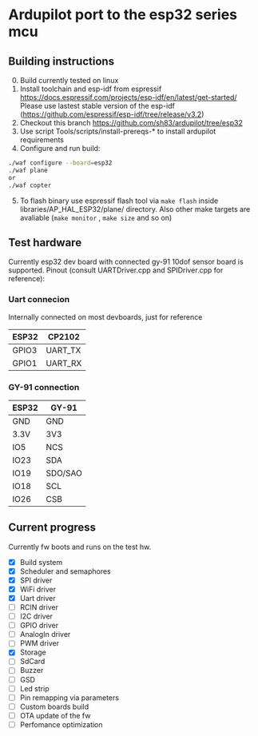 


# Ardupilot port to the esp32 series mcu



## Building instructions
0. Build currently tested on linux
1. Install toolchain and esp-idf from espressif https://docs.espressif.com/projects/esp-idf/en/latest/get-started/
Please use lastest stable version of the esp-idf (https://github.com/espressif/esp-idf/tree/release/v3.2)
2. Checkout this branch https://github.com/sh83/ardupilot/tree/esp32
3. Use script Tools/scripts/install-prereqs-* to install ardupilot requirements
4. Configure and run build:
```bash
./waf configure --board=esp32
./waf plane
or
./waf copter
```
5. To flash binary use espressif flash tool via `make flash` inside libraries/AP_HAL_ESP32/plane/ directory. Also other make targets are avaliable (`make monitor` , `make size` and so on) 

## Test hardware
Currently esp32 dev board with connected gy-91 10dof sensor board is supported. Pinout (consult UARTDriver.cpp and SPIDriver.cpp for reference):
### Uart connecion
Internally connected on most devboards, just for reference

| ESP32 | CP2102 |
| --- | --- |
| GPIO3 | UART_TX |
| GPIO1 | UART_RX |


### GY-91 connection
|ESP32|GY-91|
|---|---|
|GND|GND|
|3.3V|3V3|
|IO5|NCS|
|IO23|SDA|
|IO19|SDO/SAO|
|IO18|SCL|
|IO26|CSB|


## Current progress
Currently fw boots and runs on the test hw.
- [x] Build system
- [x] Scheduler and semaphores
- [x] SPI driver
- [x] WiFi driver
- [x] Uart driver
- [ ] RCIN driver
- [ ] I2C driver
- [ ] GPIO driver
- [ ] AnalogIn driver
- [ ] PWM driver
- [x] Storage
- [ ] SdCard
- [ ] Buzzer
- [ ] GSD
- [ ] Led strip
- [ ] Pin remapping via parameters
- [ ] Custom boards build
- [ ] OTA update of the fw
- [ ] Perfomance optimization
